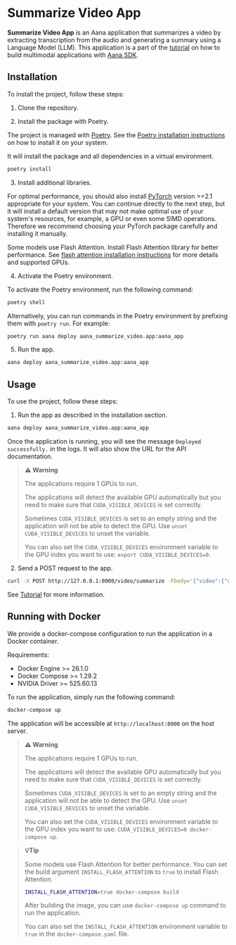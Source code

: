 # Summarize Video App

**Summarize Video App** is an Aana application that summarizes a video by extracting transcription from the audio and generating a summary using a Language Model (LLM). This application is a part of the [tutorial](https://mobiusml.github.io/aana_sdk/pages/tutorial/) on how to build multimodal applications with [Aana SDK](https://github.com/mobiusml/aana_sdk).

## Installation

To install the project, follow these steps:

1. Clone the repository.

2. Install the package with Poetry.

The project is managed with [Poetry](https://python-poetry.org/docs/). See the [Poetry installation instructions](https://python-poetry.org/docs/#installation) on how to install it on your system.

It will install the package and all dependencies in a virtual environment.

```bash
poetry install
```

3. Install additional libraries.

For optimal performance, you should also install [PyTorch](https://pytorch.org/get-started/locally/) version >=2.1 appropriate for your system. You can continue directly to the next step, but it will install a default version that may not make optimal use of your system's resources, for example, a GPU or even some SIMD operations. Therefore we recommend choosing your PyTorch package carefully and installing it manually.

Some models use Flash Attention. Install Flash Attention library for better performance. See [flash attention installation instructions](https://github.com/Dao-AILab/flash-attention?tab=readme-ov-file#installation-and-features) for more details and supported GPUs.


4. Activate the Poetry environment.

To activate the Poetry environment, run the following command:

```bash
poetry shell
```

Alternatively, you can run commands in the Poetry environment by prefixing them with `poetry run`. For example:

```bash
poetry run aana deploy aana_summarize_video.app:aana_app
```

5. Run the app.

```bash
aana deploy aana_summarize_video.app:aana_app
```

## Usage

To use the project, follow these steps:

1. Run the app as described in the installation section.

```bash
aana deploy aana_summarize_video.app:aana_app
```

Once the application is running, you will see the message `Deployed successfully.` in the logs. It will also show the URL for the API documentation.

> **⚠️ Warning**
>
> The applications require 1 GPUs to run.
>
> The applications will detect the available GPU automatically but you need to make sure that `CUDA_VISIBLE_DEVICES` is set correctly.
> 
> Sometimes `CUDA_VISIBLE_DEVICES` is set to an empty string and the application will not be able to detect the GPU. Use `unset CUDA_VISIBLE_DEVICES` to unset the variable.
> 
> You can also set the `CUDA_VISIBLE_DEVICES` environment variable to the GPU index you want to use: `export CUDA_VISIBLE_DEVICES=0`.

2. Send a POST request to the app.

```bash
curl -X POST http://127.0.0.1:8000/video/summarize -Fbody='{"video":{"url":"https://www.youtube.com/watch?v=VhJFyyukAzA"}}'
```

See [Tutorial](https://mobiusml.github.io/aana_sdk/pages/tutorial/) for more information.

## Running with Docker

We provide a docker-compose configuration to run the application in a Docker container.

Requirements:

- Docker Engine >= 26.1.0
- Docker Compose >= 1.29.2
- NVIDIA Driver >= 525.60.13

To run the application, simply run the following command:

```bash
docker-compose up
```

The application will be accessible at `http://localhost:8000` on the host server.


> **⚠️ Warning**
>
> The applications require 1 GPUs to run.
>
> The applications will detect the available GPU automatically but you need to make sure that `CUDA_VISIBLE_DEVICES` is set correctly.
> 
> Sometimes `CUDA_VISIBLE_DEVICES` is set to an empty string and the application will not be able to detect the GPU. Use `unset CUDA_VISIBLE_DEVICES` to unset the variable.
> 
> You can also set the `CUDA_VISIBLE_DEVICES` environment variable to the GPU index you want to use: `CUDA_VISIBLE_DEVICES=0 docker-compose up`.


> **💡Tip**
>
> Some models use Flash Attention for better performance. You can set the build argument `INSTALL_FLASH_ATTENTION` to `true` to install Flash Attention. 
>
> ```bash
> INSTALL_FLASH_ATTENTION=true docker-compose build
> ```
>
> After building the image, you can use `docker-compose up` command to run the application.
>
> You can also set the `INSTALL_FLASH_ATTENTION` environment variable to `true` in the `docker-compose.yaml` file.
